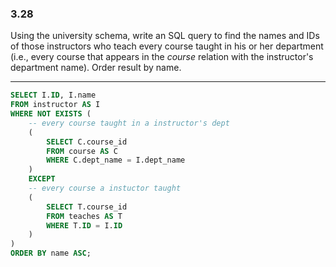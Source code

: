 ### 3.28

Using the university schema, write an SQL query to find the names and IDs of those instructors who teach every course taught in his or her department (i.e., every course that appears in the *course* relation with the instructor's department name). Order result by name.

---
```SQL
SELECT I.ID, I.name
FROM instructor AS I
WHERE NOT EXISTS (
    -- every course taught in a instructor's dept
    ( 
        SELECT C.course_id
        FROM course AS C
        WHERE C.dept_name = I.dept_name
    )
    EXCEPT
    -- every course a instuctor taught 
    (
        SELECT T.course_id
        FROM teaches AS T
        WHERE T.ID = I.ID
    )
)
ORDER BY name ASC;
```